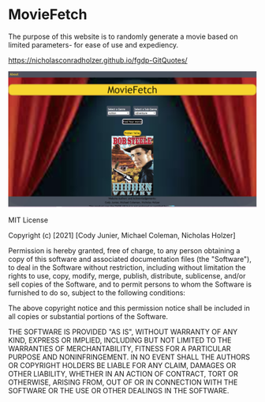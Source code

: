 # MovieFetch
The purpose of this website is to randomly generate a movie based on limited parameters- for ease of use and expediency. 

https://nicholasconradholzer.github.io/fgdp-GitQuotes/

![background for webpage](assets/imgs/READMESshot.PNG)

MIT License

Copyright (c) [2021] [Cody Junier, Michael Coleman, Nicholas Holzer]

Permission is hereby granted, free of charge, to any person obtaining a copy
of this software and associated documentation files (the "Software"), to deal
in the Software without restriction, including without limitation the rights
to use, copy, modify, merge, publish, distribute, sublicense, and/or sell
copies of the Software, and to permit persons to whom the Software is
furnished to do so, subject to the following conditions:

The above copyright notice and this permission notice shall be included in all
copies or substantial portions of the Software.

THE SOFTWARE IS PROVIDED "AS IS", WITHOUT WARRANTY OF ANY KIND, EXPRESS OR
IMPLIED, INCLUDING BUT NOT LIMITED TO THE WARRANTIES OF MERCHANTABILITY,
FITNESS FOR A PARTICULAR PURPOSE AND NONINFRINGEMENT. IN NO EVENT SHALL THE
AUTHORS OR COPYRIGHT HOLDERS BE LIABLE FOR ANY CLAIM, DAMAGES OR OTHER
LIABILITY, WHETHER IN AN ACTION OF CONTRACT, TORT OR OTHERWISE, ARISING FROM,
OUT OF OR IN CONNECTION WITH THE SOFTWARE OR THE USE OR OTHER DEALINGS IN THE
SOFTWARE.
